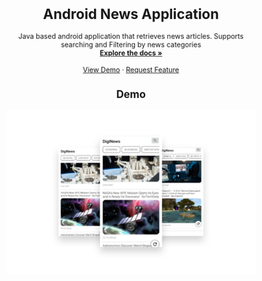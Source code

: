 <br />
<div align="center">

  <h1 align="center">Android News Application</h1>

  <p align="center">
      Java based android application that retrieves news articles. Supports searching and Filtering by news categories 
    <br />
    <a href="https://github.com/TONY-17/Android-News-App/tree/main/app"><strong>Explore the docs »</strong></a>
    <br />
    <br />
    <a href="#readme-demo">View Demo</a>
    ·
    <a href="https://github.com/TONY-17/Android-News-App/issues">Request Feature</a>
  </p>
  
  <a name="readme-demo"></a>
  ## Demo
  <a href="https://github.com/TONY-17/Android-News-App/tree/main/app">
    <img src="/newsCast.webp" alt="Screenshot">
  </a>
  
  
   
</div>

